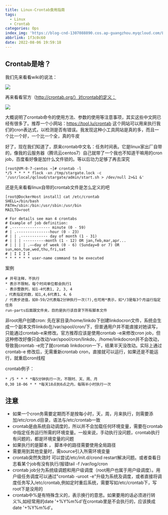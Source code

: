 ```yaml
---
title: Linux-Crontab食用指南
tags:
  - Linux
  - Crontab
categories: Ops
index_img: 'https://blog-cnd-1307088890.cos.ap-guangzhou.myqcloud.com/Linux.jpg'
abbrlink: 1f3c0c60
date: 2022-08-06 19:59:18
---
```


<!-- more -->

## Crontab是啥？

我们先来看看wiki的说法：

![](https://blog-cnd-1307088890.cos.ap-guangzhou.myqcloud.com/20220806195943.png)

 

 

 

再来看看官方（http://crontab.org/）对crontab的定义：

![](https://blog-cnd-1307088890.cos.ap-guangzhou.myqcloud.com/20220806195954.png)

 

 

 大概说明了crontab命令的使用方法、参数的使用等注意事项，其实这些中文网已经有很多了。推荐一个小网站：https://tool.lu/crontab 这个网站可以用来执行我们的cron表达式，以检测是否有错误。我发现这种小工具网站是真的多，而且一个比一个好，一个比一个全，真的牛皮

 

好了，现在我们知道了，原来crontab中文名：任务时间表。它是linux家出厂自带的，像我的云服务器（腾讯云centos7）自己就带了一个我也不知道干嘛用的cron job，百度看好像是加什么文件锁的。等以后功力足够了再去深究

```
[root@VM-0-7-centos ~]# crontab -l
*/5 * * * * flock -xn /tmp/stargate.lock -c '/usr/local/qcloud/stargate/admin/start.sh > /dev/null 2>&1 &'
```

 

还是先来看看linux自带的crontab文件是怎么定义的吧

```
[root@DockerHost install] cat /etc/crontab
SHELL=/bin/bash
PATH=/sbin:/bin:/usr/sbin:/usr/bin
MAILTO=root

# For details see man 4 crontabs
# Example of job definition:
# .----------------- minute (0 - 59)
# | .---------------hour (0 - 23)
# | | .------------ day of month (1 - 31)
# | | | ----------month (1 - 12) OR jan,feb,mar,apr...
# | | | | .——day of week (0 - 6) (Sunday=0 or 7) OR sun,mon,tue,wed,thu,fri,sat
# | I I I I
* * * * * * user-name command to be executed
```

案例

```
# 井号注释，不执行
* 表示不限制，每个时间单位都会执行1
- 表示整数列，如1-4代表1, 2, 3, 4
，代表指定的数，如1,4,6代表1、4、6
/ 代表步进值，如0-59/2代表每2分钟执行一次(?),也可用*表示，如*/3是每3个月运行指定任务
run-parts后面跟文件夹，目的是执行该目录下所有脚本文件
```



非root用户创建cron: 先在家目录/home/linkdo下创建linkdocron文件，系统会生成一个副本文件linkdo在/var/spool/cron/下，但普通用户并不能直接对她读写，只能通过crontab-e来修改。官方推荐应该是使用crontab -e来修改cron job，但这种修改好像只会改动/var/spool/cron/linkdo，/home/linkdocron并不会改动，导致我crontab -e完了就crontab linkdocron一下，结果半天没改动。实际上通过crontab-e 修改后，无需重新crontab <user>cron，直接就可以运行，如果还是不能运行，就重启cron线程

crontab例子：

```
* /5 * * * *每5分钟执行一次，不限时、天、周、月
0,30 18-06 * * *每天18点到6点之内，每隔半小时执行一次
```

 

## 注意

- 如果一个cron务需要定期而不是按每小时，天，周，月来执行，则需要添加/etc/cron.d目录，语法与/etc/crontab一致
-  crontab是由系统自动调度的，所以并不会加载任何环境变量，需要在crontab中指定任务运行所需的环境变量。一般来说，手动执行没问题，crontab执行有问题的，都是环境变量的问题
  - 如果执行的是脚本 ， 脚本中的路径需要使用全局路径
  - 需要用到其他变量时，需source引入所需环境变量
- crontab突然失效时 可以尝试/etc/init.d/crond restart解决问题。或者查看日志看某个job有没有执行/报错tail -f /var/log/cron
- crontab job分为系统级调题和用户级调度（root用户也属于用户级调度）。用户级任务调度可以通过"crontab -uroot -e"升级为系统及调度，或者直接将调度任务写入/etc/crontab,例如定时重后系统，需要写如/etc/crontab下，写root下是没用的
- crontab中%是有特殊含义的，表示换行的意思。如果要用的话必须进行转义\%,如经常用的date '+%Y%m%d'在crontab里是不会执行的，应该换成date '+\%Y\%m\%d'。
